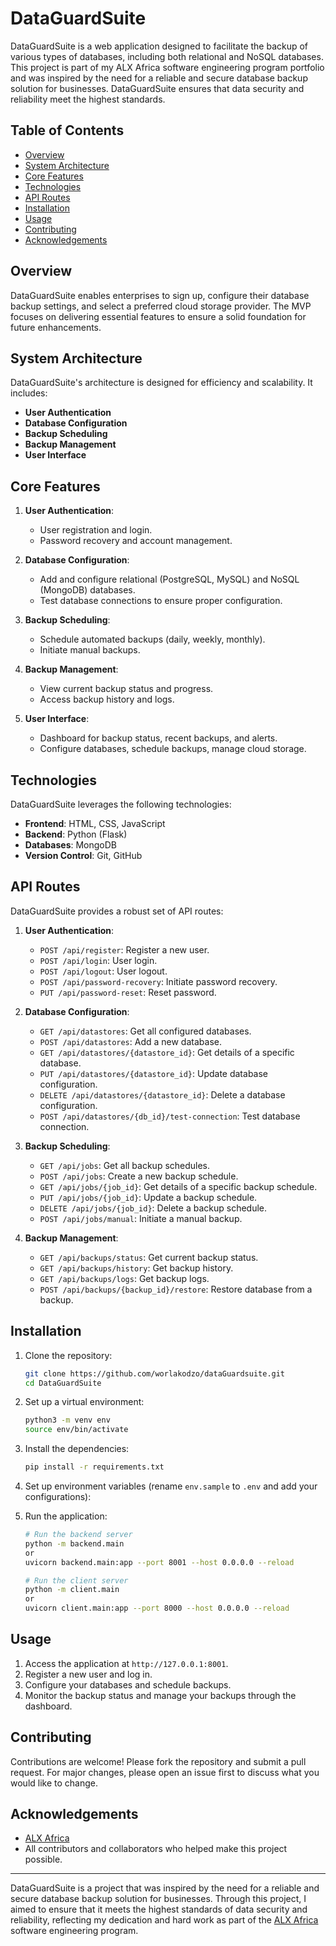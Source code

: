 # DataGuardSuite

DataGuardSuite is a web application designed to facilitate the backup of various types of databases, including both relational and NoSQL databases. This project is part of my ALX Africa software engineering program portfolio and was inspired by the need for a reliable and secure database backup solution for businesses. DataGuardSuite ensures that data security and reliability meet the highest standards.

## Table of Contents

- [Overview](#overview)
- [System Architecture](#system-architecture)
- [Core Features](#core-features)
- [Technologies](#technologies)
- [API Routes](#api-routes)
- [Installation](#installation)
- [Usage](#usage)
- [Contributing](#contributing)
- [Acknowledgements](#acknowledgements)

## Overview

DataGuardSuite enables enterprises to sign up, configure their database backup settings, and select a preferred cloud storage provider. The MVP focuses on delivering essential features to ensure a solid foundation for future enhancements.

## System Architecture

DataGuardSuite's architecture is designed for efficiency and scalability. It includes:
- **User Authentication**
- **Database Configuration**
- **Backup Scheduling**
- **Backup Management**
- **User Interface**

## Core Features

1. **User Authentication**:
   - User registration and login.
   - Password recovery and account management.

2. **Database Configuration**:
   - Add and configure relational (PostgreSQL, MySQL) and NoSQL (MongoDB) databases.
   - Test database connections to ensure proper configuration.

3. **Backup Scheduling**:
   - Schedule automated backups (daily, weekly, monthly).
   - Initiate manual backups.

4. **Backup Management**:
   - View current backup status and progress.
   - Access backup history and logs.

5. **User Interface**:
   - Dashboard for backup status, recent backups, and alerts.
   - Configure databases, schedule backups, manage cloud storage.

## Technologies

DataGuardSuite leverages the following technologies:
- **Frontend**: HTML, CSS, JavaScript
- **Backend**: Python (Flask)
- **Databases**: MongoDB
- **Version Control**: Git, GitHub


## API Routes

DataGuardSuite provides a robust set of API routes:

1. **User Authentication**:
   - `POST /api/register`: Register a new user.
   - `POST /api/login`: User login.
   - `POST /api/logout`: User logout.
   - `POST /api/password-recovery`: Initiate password recovery.
   - `PUT /api/password-reset`: Reset password.

2. **Database Configuration**:
   - `GET /api/datastores`: Get all configured databases.
   - `POST /api/datastores`: Add a new database.
   - `GET /api/datastores/{datastore_id}`: Get details of a specific database.
   - `PUT /api/datastores/{datastore_id}`: Update database configuration.
   - `DELETE /api/datastores/{datastore_id}`: Delete a database configuration.
   - `POST /api/datastores/{db_id}/test-connection`: Test database connection.

3. **Backup Scheduling**:
   - `GET /api/jobs`: Get all backup schedules.
   - `POST /api/jobs`: Create a new backup schedule.
   - `GET /api/jobs/{job_id}`: Get details of a specific backup schedule.
   - `PUT /api/jobs/{job_id}`: Update a backup schedule.
   - `DELETE /api/jobs/{job_id}`: Delete a backup schedule.
   - `POST /api/jobs/manual`: Initiate a manual backup.

4. **Backup Management**:
   - `GET /api/backups/status`: Get current backup status.
   - `GET /api/backups/history`: Get backup history.
   - `GET /api/backups/logs`: Get backup logs.
   - `POST /api/backups/{backup_id}/restore`: Restore database from a backup.

## Installation

1. Clone the repository:
    ```bash
    git clone https://github.com/worlakodzo/dataGuardsuite.git
    cd DataGuardSuite
    ```

2. Set up a virtual environment:
    ```bash
    python3 -m venv env
    source env/bin/activate
    ```

3. Install the dependencies:
    ```bash
    pip install -r requirements.txt
    ```

4. Set up environment variables (rename `env.sample` to `.env` and add your configurations):


5. Run the application:
    ```bash
    # Run the backend server
    python -m backend.main 
    or
    uvicorn backend.main:app --port 8001 --host 0.0.0.0 --reload

    # Run the client server
    python -m client.main
    or
    uvicorn client.main:app --port 8000 --host 0.0.0.0 --reload 
    ```

## Usage

1. Access the application at `http://127.0.0.1:8001`.
2. Register a new user and log in.
3. Configure your databases and schedule backups.
4. Monitor the backup status and manage your backups through the dashboard.

## Contributing

Contributions are welcome! Please fork the repository and submit a pull request. For major changes, please open an issue first to discuss what you would like to change.


## Acknowledgements

- [ALX Africa](https://www.alxafrica.com/)
- All contributors and collaborators who helped make this project possible.

---

DataGuardSuite is a project that was inspired by the need for a reliable and secure database backup solution for businesses. Through this project, I aimed to ensure that it meets the highest standards of data security and reliability, reflecting my dedication and hard work as part of the [ALX Africa](https://www.alxafrica.com/) software engineering program.
